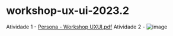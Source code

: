 # workshop-ux-ui-2023.2

Atividade 1 - 
[Persona - Workshop UXUI.pdf](https://github.com/thaisazvdo/workshop-ux-ui-2023.2/files/12457945/Persona.-.Workshop.UXUI.pdf)
Atividade 2 - 
![image](https://github.com/thaisazvdo/workshop-ux-ui-2023.2/assets/112560440/37fc3f89-b61c-4473-804a-6974d6046c4d)
